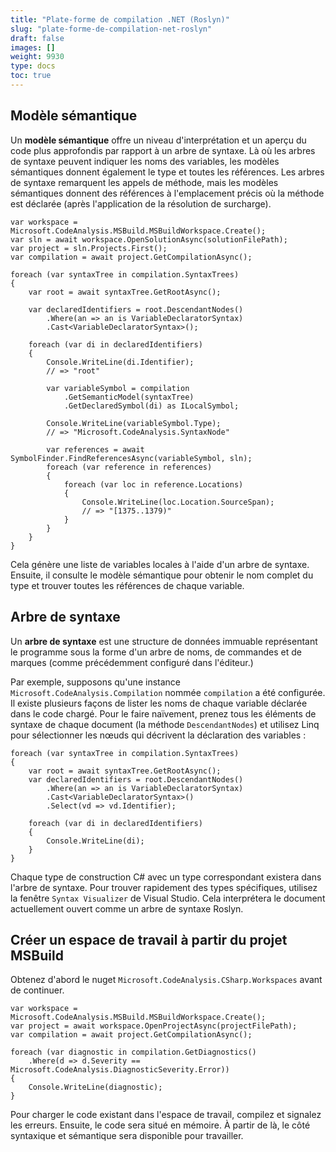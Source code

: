 ```yaml
---
title: "Plate-forme de compilation .NET (Roslyn)"
slug: "plate-forme-de-compilation-net-roslyn"
draft: false
images: []
weight: 9930
type: docs
toc: true
---
```


## Modèle sémantique
Un **modèle sémantique** offre un niveau d'interprétation et un aperçu du code plus approfondis par rapport à un arbre de syntaxe. Là où les arbres de syntaxe peuvent indiquer les noms des variables, les modèles sémantiques donnent également le type et toutes les références. Les arbres de syntaxe remarquent les appels de méthode, mais les modèles sémantiques donnent des références à l'emplacement précis où la méthode est déclarée (après l'application de la résolution de surcharge).

    var workspace = Microsoft.CodeAnalysis.MSBuild.MSBuildWorkspace.Create();
    var sln = await workspace.OpenSolutionAsync(solutionFilePath);
    var project = sln.Projects.First();
    var compilation = await project.GetCompilationAsync();

    foreach (var syntaxTree in compilation.SyntaxTrees)
    {
        var root = await syntaxTree.GetRootAsync();

        var declaredIdentifiers = root.DescendantNodes()
            .Where(an => an is VariableDeclaratorSyntax)
            .Cast<VariableDeclaratorSyntax>();

        foreach (var di in declaredIdentifiers)
        {
            Console.WriteLine(di.Identifier);
            // => "root"

            var variableSymbol = compilation
                .GetSemanticModel(syntaxTree)
                .GetDeclaredSymbol(di) as ILocalSymbol;

            Console.WriteLine(variableSymbol.Type);
            // => "Microsoft.CodeAnalysis.SyntaxNode"

            var references = await SymbolFinder.FindReferencesAsync(variableSymbol, sln);
            foreach (var reference in references)
            {
                foreach (var loc in reference.Locations)
                {
                    Console.WriteLine(loc.Location.SourceSpan);
                    // => "[1375..1379)"
                }
            }
        }
    }

Cela génère une liste de variables locales à l'aide d'un arbre de syntaxe. Ensuite, il consulte le modèle sémantique pour obtenir le nom complet du type et trouver toutes les références de chaque variable.

## Arbre de syntaxe
Un **arbre de syntaxe** est une structure de données immuable représentant le programme sous la forme d'un arbre de noms, de commandes et de marques (comme précédemment configuré dans l'éditeur.)

Par exemple, supposons qu'une instance ``Microsoft.CodeAnalysis.Compilation`` nommée ``compilation`` a été configurée. Il existe plusieurs façons de lister les noms de chaque variable déclarée dans le code chargé. Pour le faire naïvement, prenez tous les éléments de syntaxe de chaque document (la méthode ``DescendantNodes``) et utilisez Linq pour sélectionner les nœuds qui décrivent la déclaration des variables :

    foreach (var syntaxTree in compilation.SyntaxTrees)
    {
        var root = await syntaxTree.GetRootAsync();
        var declaredIdentifiers = root.DescendantNodes()
            .Where(an => an is VariableDeclaratorSyntax)
            .Cast<VariableDeclaratorSyntax>()
            .Select(vd => vd.Identifier);

        foreach (var di in declaredIdentifiers)
        {
            Console.WriteLine(di);
        }
    }

Chaque type de construction C# avec un type correspondant existera dans l'arbre de syntaxe. Pour trouver rapidement des types spécifiques, utilisez la fenêtre ``Syntax Visualizer`` de Visual Studio. Cela interprétera le document actuellement ouvert comme un arbre de syntaxe Roslyn.

## Créer un espace de travail à partir du projet MSBuild
Obtenez d'abord le nuget ``Microsoft.CodeAnalysis.CSharp.Workspaces`` avant de continuer.

    var workspace = Microsoft.CodeAnalysis.MSBuild.MSBuildWorkspace.Create();
    var project = await workspace.OpenProjectAsync(projectFilePath);
    var compilation = await project.GetCompilationAsync();

    foreach (var diagnostic in compilation.GetDiagnostics()
        .Where(d => d.Severity == Microsoft.CodeAnalysis.DiagnosticSeverity.Error))
    {
        Console.WriteLine(diagnostic);
    }

Pour charger le code existant dans l'espace de travail, compilez et signalez les erreurs. Ensuite, le code sera situé en mémoire. À partir de là, le côté syntaxique et sémantique sera disponible pour travailler.

